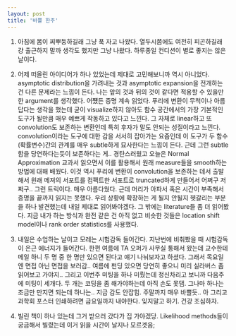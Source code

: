 ```yaml
---
layout: post
title: '바쁠 한주'
---
```


1. 아침에 몸이 찌뿌둥하길래 그냥 푹 자고 나왔다. 열두시쯤에도 여전히 피곤하길래 걍 출근하지 말까 생각도 했지만 그냥 나왔다. 하루종일 컨디션이 별로 좋지는 않은 날이다.

2. 어제 떠올린 아이디어가 하나 있었는데 제대로 고민해보니까 역시 아니었다. asymptotic distribution을 가려내는 것과 asymptotic expansion을 전개하는 건 다른 문제라는 느낌이 든다. 나는 앞의 것과 뒤의 것이 같다면 적용할 수 있을만한 argument를 생각했다. 어쩄든 증명 계속 읽었다. 푸리에 변환이 무척이나 아름답다는 생각을 했는데 굳이 visualize하지 않아도 함수 공간에서의 가장 기본적인 도구가 될만큼 매우 예쁘게 작동하고 있다고 느낀다. 그 자체로 linear하고 또 convolution도 보존하는 변환인데 특히 후자가 말도 안되는 성질이라고 느낀다. convolution이라는 도구에 대한 감을 서서히 잡아가는 요즘인데 이 도구가 두 함수(확률변수)간의 관계를 매우 subtle하게 묘사한다는 느낌이 든다. 근데 그런 subtle함을 당연하다는듯이 보존하다는 게.. 경탄스러웠고 오늘은 Normal Approximation 교과서 읽으면서 이를 활용해서 원래 measure들을 smooth하는 방법에 대해 배웠다. 이것 역시 푸리에 변환이 convolution을 보존하는 데서 출발해서 원래 메져의 서포트를 컴팩트한 서포트로 truncated하게 만들어서 어쩌구 저쩌구.. 그런 트릭이다. 매우 아름다웠다. 근데 머리가 아파서 혹은 시간이 부족해서 증명을 끝까지 읽지는 못했다. 우리 상황에 확장하는 게 될지 안될지 헷갈리는 부분을 하나 발견했는데 내일 제대로 읽어봐야겠다. 그 밖에는 literature들 좀 더 읽어봤다. 지금 내가 하는 방식과 완전 같은 건 아직 없고 비슷한 것들은 location shift model이나 rank order statistics를 사용했다.

3. 내일은 수업하는 날이고 모레는 시험감독 들어간다. 지난번에 비춰봤을 때 시험감독이 은근 에너지가 들어간다. 한편 여름에 TA 오퍼가 사무실 통해서 왔는데 교수한테 메일 하니 두 명 중 한 명만 있으면 된다고 얘기 나눠보자고 하셨다. 그래서 목요일엔 면접 아닌 면접을 보러감.. 여름에 펀딩 있으면 당연히 좋으니 미리 실라버스 좀 읽어보고 가야지.. 그리고 이번주 미팅을 하나 미뤘는데 정신차리고 보니까 다음주에 미팅이 세개다. 두 개는 코딩을 좀 해가야하는데 아직 손도 못댐. 그나마 하나는 조금만 만지면 되는데 하나는.. 지금 감도 안잡힘. 주말까지 매우 바쁠듯.. 아 그리고 과학회 포스터 인쇄하려면 금요일까지 내야한다. 잊지말고 하기. 건강 조심하자.

4. 빌린 책이 하나 있는데 그거 받으러 갔다가 집 가야겠당. Likelihood methods들이 궁금해서 빌렸는데 이거 읽을 시간이 날지나 모르겟음;
